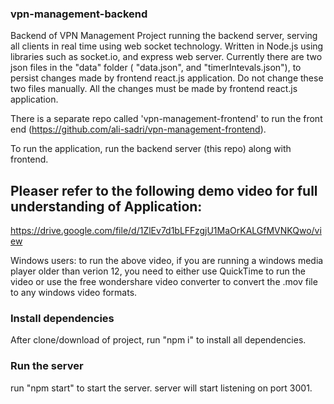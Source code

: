 ### vpn-management-backend

Backend of VPN Management Project running the backend server, serving all clients in real time using web socket technology.
Written in Node.js using libraries such as socket.io, and express web server.
Currently there are two json files in the "data" folder ( "data.json", and "timerIntevals.json"), to persist changes
made by frontend react.js application. Do not change these two files manually. All the changes must be made by frontend react.js application.

There is a separate repo called 'vpn-management-frontend' to run the front end (https://github.com/ali-sadri/vpn-management-frontend).

To run the application, run the backend server (this repo) along with frontend.

## Pleaser refer to the following demo video for full understanding of Application:

https://drive.google.com/file/d/1ZlEv7d1bLFFzgjU1MaOrKALGfMVNKQwo/view

Windows users: to run the above video, if you are running a windows media player older than verion 12, you need to either
use QuickTime to run the video or use the free wondershare video converter to convert the .mov file to any windows video formats.

### Install dependencies

After clone/download of project, run "npm i" to install all dependencies.

### Run the server

run "npm start" to start the server. server will start listening on port 3001.

